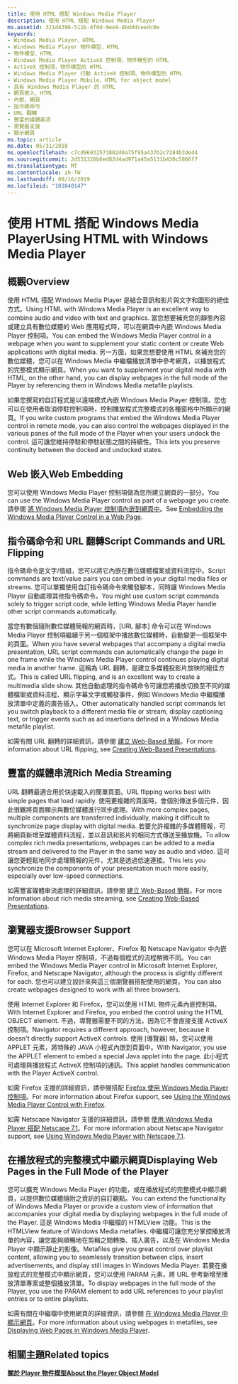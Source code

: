 ```yaml
---
title: 使用 HTML 搭配 Windows Media Player
description: 使用 HTML 搭配 Windows Media Player
ms.assetid: 321d4396-511b-4f0d-9ee9-8bdddceedc0e
keywords:
- Windows Media Player、HTML
- Windows Media Player 物件模型，HTML
- 物件模型、HTML
- Windows Media Player ActiveX 控制項，物件模型的 HTML
- ActiveX 控制項，物件模型的 HTML
- Windows Media Player 行動 ActiveX 控制項、物件模型的 HTML
- Windows Media Player Mobile，HTML for object model
- 具有 Windows Media Player 的 HTML
- 網頁嵌入、HTML
- 內嵌、網頁
- 指令碼命令
- URL 翻轉
- 豐富的媒體串流
- 瀏覽器支援
- 顯示網頁
ms.topic: article
ms.date: 05/31/2018
ms.openlocfilehash: c7cd96932573802d0a75f95a437b2c7284b3de44
ms.sourcegitcommit: 2d531328b6ed82d4ad971a45a5131b430c5866f7
ms.translationtype: MT
ms.contentlocale: zh-TW
ms.lasthandoff: 09/16/2019
ms.locfileid: "103840147"
---
```

# <a name="using-html-with-windows-media-player"></a><span data-ttu-id="e74b7-118">使用 HTML 搭配 Windows Media Player</span><span class="sxs-lookup"><span data-stu-id="e74b7-118">Using HTML with Windows Media Player</span></span>

## <a name="overview"></a><span data-ttu-id="e74b7-119">概觀</span><span class="sxs-lookup"><span data-stu-id="e74b7-119">Overview</span></span>

<span data-ttu-id="e74b7-120">使用 HTML 搭配 Windows Media Player 是結合音訊和影片與文字和圖形的絕佳方式。</span><span class="sxs-lookup"><span data-stu-id="e74b7-120">Using HTML with Windows Media Player is an excellent way to combine audio and video with text and graphics.</span></span> <span data-ttu-id="e74b7-121">當您想要補充您的靜態內容或建立具有數位媒體的 Web 應用程式時，可以在網頁中內嵌 Windows Media Player 控制項。</span><span class="sxs-lookup"><span data-stu-id="e74b7-121">You can embed the Windows Media Player control in a webpage when you want to supplement your static content or create Web applications with digital media.</span></span> <span data-ttu-id="e74b7-122">另一方面，如果您想要使用 HTML 來補充您的數位媒體，您可以在 Windows Media 中繼檔播放清單中參考網頁，以播放程式的完整模式顯示網頁。</span><span class="sxs-lookup"><span data-stu-id="e74b7-122">When you want to supplement your digital media with HTML, on the other hand, you can display webpages in the full mode of the Player by referencing them in Windows Media metafile playlists.</span></span>

<span data-ttu-id="e74b7-123">如果您撰寫的自訂程式是以遠端模式內嵌 Windows Media Player 控制項，您也可以在使用者取消停駐控制項時，控制播放程式完整模式的各種窗格中所顯示的網頁。</span><span class="sxs-lookup"><span data-stu-id="e74b7-123">If you write custom programs that embed the Windows Media Player control in remote mode, you can also control the webpages displayed in the various panes of the full mode of the Player when your users undock the control.</span></span> <span data-ttu-id="e74b7-124">這可讓您維持停駐和停駐狀態之間的持續性。</span><span class="sxs-lookup"><span data-stu-id="e74b7-124">This lets you preserve continuity between the docked and undocked states.</span></span>

## <a name="web-embedding"></a><span data-ttu-id="e74b7-125">Web 嵌入</span><span class="sxs-lookup"><span data-stu-id="e74b7-125">Web Embedding</span></span>

<span data-ttu-id="e74b7-126">您可以使用 Windows Media Player 控制項做為您所建立網頁的一部分。</span><span class="sxs-lookup"><span data-stu-id="e74b7-126">You can use the Windows Media Player control as part of a webpage you create.</span></span> <span data-ttu-id="e74b7-127">請參閱 [將 Windows Media Player 控制項內嵌到網頁中](embedding-the-windows-media-player-control-in-a-web-page.md)。</span><span class="sxs-lookup"><span data-stu-id="e74b7-127">See [Embedding the Windows Media Player Control in a Web Page](embedding-the-windows-media-player-control-in-a-web-page.md).</span></span>

## <a name="script-commands-and-url-flipping"></a><span data-ttu-id="e74b7-128">指令碼命令和 URL 翻轉</span><span class="sxs-lookup"><span data-stu-id="e74b7-128">Script Commands and URL Flipping</span></span>

<span data-ttu-id="e74b7-129">指令碼命令是文字/值組，您可以將它內嵌在數位媒體檔案或資料流程中。</span><span class="sxs-lookup"><span data-stu-id="e74b7-129">Script commands are text/value pairs you can embed in your digital media files or streams.</span></span> <span data-ttu-id="e74b7-130">您可以單獨使用自訂指令碼命令來觸發腳本，同時讓 Windows Media Player 自動處理其他指令碼命令。</span><span class="sxs-lookup"><span data-stu-id="e74b7-130">You might use custom script commands solely to trigger script code, while letting Windows Media Player handle other script commands automatically.</span></span>

<span data-ttu-id="e74b7-131">當您有數個隨附數位媒體簡報的網頁時，[URL 腳本] 命令可以在 Windows Media Player 控制項繼續于另一個框架中播放數位媒體時，自動變更一個框架中的頁面。</span><span class="sxs-lookup"><span data-stu-id="e74b7-131">When you have several webpages that accompany a digital media presentation, URL script commands can automatically change the page in one frame while the Windows Media Player control continues playing digital media in another frame.</span></span> <span data-ttu-id="e74b7-132">這稱為 URL 翻轉，是建立多媒體投影片放映的絕佳方式。</span><span class="sxs-lookup"><span data-stu-id="e74b7-132">This is called URL flipping, and is an excellent way to create a multimedia slide show.</span></span> <span data-ttu-id="e74b7-133">其他自動處理的指令碼命令可讓您將播放切換至不同的媒體檔案或資料流程、顯示字幕文字或觸發事件，例如 Windows Media 中繼檔播放清單中定義的廣告插入。</span><span class="sxs-lookup"><span data-stu-id="e74b7-133">Other automatically handled script commands let you switch playback to a different media file or stream, display captioning text, or trigger events such as ad insertions defined in a Windows Media metafile playlist.</span></span>

<span data-ttu-id="e74b7-134">如需有關 URL 翻轉的詳細資訊，請參閱 [建立 Web-Based 簡報](creating-web-based-presentations.md)。</span><span class="sxs-lookup"><span data-stu-id="e74b7-134">For more information about URL flipping, see [Creating Web-Based Presentations](creating-web-based-presentations.md).</span></span>

## <a name="rich-media-streaming"></a><span data-ttu-id="e74b7-135">豐富的媒體串流</span><span class="sxs-lookup"><span data-stu-id="e74b7-135">Rich Media Streaming</span></span>

<span data-ttu-id="e74b7-136">URL 翻轉最適合用於快速載入的簡單頁面。</span><span class="sxs-lookup"><span data-stu-id="e74b7-136">URL flipping works best with simple pages that load rapidly.</span></span> <span data-ttu-id="e74b7-137">使用更複雜的頁面時，會個別傳送多個元件，因此很難將頁面顯示與數位媒體進行同步處理。</span><span class="sxs-lookup"><span data-stu-id="e74b7-137">With more complex pages, multiple components are transferred individually, making it difficult to synchronize page display with digital media.</span></span> <span data-ttu-id="e74b7-138">若要允許複雜的多媒體簡報，可將網頁新增至媒體資料流程，並以音訊和影片的相同方式傳送至播放機。</span><span class="sxs-lookup"><span data-stu-id="e74b7-138">To allow complex rich media presentations, webpages can be added to a media stream and delivered to the Player in the same way as audio and video.</span></span> <span data-ttu-id="e74b7-139">這可讓您更輕鬆地同步處理簡報的元件，尤其是透過低速連接。</span><span class="sxs-lookup"><span data-stu-id="e74b7-139">This lets you synchronize the components of your presentation much more easily, especially over low-speed connections.</span></span>

<span data-ttu-id="e74b7-140">如需豐富媒體串流處理的詳細資訊，請參閱 [建立 Web-Based 簡報](creating-web-based-presentations.md)。</span><span class="sxs-lookup"><span data-stu-id="e74b7-140">For more information about rich media streaming, see [Creating Web-Based Presentations](creating-web-based-presentations.md).</span></span>

## <a name="browser-support"></a><span data-ttu-id="e74b7-141">瀏覽器支援</span><span class="sxs-lookup"><span data-stu-id="e74b7-141">Browser Support</span></span>

<span data-ttu-id="e74b7-142">您可以在 Microsoft Internet Explorer、Firefox 和 Netscape Navigator 中內嵌 Windows Media Player 控制項，不過每個程式的流程稍微不同。</span><span class="sxs-lookup"><span data-stu-id="e74b7-142">You can embed the Windows Media Player control in Microsoft Internet Explorer, Firefox, and Netscape Navigator, although the process is slightly different for each.</span></span> <span data-ttu-id="e74b7-143">您也可以建立設計來與這三個瀏覽器搭配使用的網頁。</span><span class="sxs-lookup"><span data-stu-id="e74b7-143">You can also create webpages designed to work with all three browsers.</span></span>

<span data-ttu-id="e74b7-144">使用 Internet Explorer 和 Firefox，您可以使用 HTML 物件元素內嵌控制項。</span><span class="sxs-lookup"><span data-stu-id="e74b7-144">With Internet Explorer and Firefox, you embed the control using the HTML OBJECT element.</span></span> <span data-ttu-id="e74b7-145">不過，導覽器需要不同的方法，因為它不會直接支援 ActiveX 控制項。</span><span class="sxs-lookup"><span data-stu-id="e74b7-145">Navigator requires a different approach, however, because it doesn't directly support ActiveX controls.</span></span> <span data-ttu-id="e74b7-146">使用 [導覽器] 時，您可以使用 APPLET 元素，將特殊的 JAVA 小程式內嵌到頁面中。</span><span class="sxs-lookup"><span data-stu-id="e74b7-146">With Navigator, you use the APPLET element to embed a special Java applet into the page.</span></span> <span data-ttu-id="e74b7-147">此小程式可處理與播放程式 ActiveX 控制項的通訊。</span><span class="sxs-lookup"><span data-stu-id="e74b7-147">This applet handles communication with the Player ActiveX control.</span></span>

<span data-ttu-id="e74b7-148">如需 Firefox 支援的詳細資訊，請參閱搭配 [Firefox 使用 Windows Media Player 控制項](using-the-windows-media-player-control-with-firefox.md)。</span><span class="sxs-lookup"><span data-stu-id="e74b7-148">For more information about Firefox support, see [Using the Windows Media Player Control with Firefox](using-the-windows-media-player-control-with-firefox.md).</span></span>

<span data-ttu-id="e74b7-149">如需 Netscape Navigator 支援的詳細資訊，請參閱 [使用 Windows Media Player 搭配 Netscape 7.1](using-windows-media-player-with-netscape-7-1.md)。</span><span class="sxs-lookup"><span data-stu-id="e74b7-149">For more information about Netscape Navigator support, see [Using Windows Media Player with Netscape 7.1](using-windows-media-player-with-netscape-7-1.md).</span></span>

## <a name="displaying-web-pages-in-the-full-mode-of-the-player"></a><span data-ttu-id="e74b7-150">在播放程式的完整模式中顯示網頁</span><span class="sxs-lookup"><span data-stu-id="e74b7-150">Displaying Web Pages in the Full Mode of the Player</span></span>

<span data-ttu-id="e74b7-151">您可以擴充 Windows Media Player 的功能，或在播放程式的完整模式中顯示網頁，以提供數位媒體隨附之資訊的自訂觀點。</span><span class="sxs-lookup"><span data-stu-id="e74b7-151">You can extend the functionality of Windows Media Player or provide a custom view of information that accompanies your digital media by displaying webpages in the full mode of the Player.</span></span> <span data-ttu-id="e74b7-152">這是 Windows Media 中繼檔的 HTMLView 功能。</span><span class="sxs-lookup"><span data-stu-id="e74b7-152">This is the HTMLView feature of Windows Media metafiles.</span></span> <span data-ttu-id="e74b7-153">中繼檔可讓您充分掌控播放清單的內容，讓您能夠順暢地在剪輯之間轉換、插入廣告，以及在 Windows Media Player 中顯示靜止的影像。</span><span class="sxs-lookup"><span data-stu-id="e74b7-153">Metafiles give you great control over playlist content, allowing you to seamlessly transition between clips, insert advertisements, and display still images in Windows Media Player.</span></span> <span data-ttu-id="e74b7-154">若要在播放程式的完整模式中顯示網頁，您可以使用 PARAM 元素，將 URL 參考新增至播放清單專案或整個播放清單。</span><span class="sxs-lookup"><span data-stu-id="e74b7-154">To display webpages in the full mode of the Player, you use the PARAM element to add URL references to your playlist entries or to entire playlists.</span></span>

<span data-ttu-id="e74b7-155">如需有關在中繼檔中使用網頁的詳細資訊，請參閱 [在 Windows Media Player 中顯示網頁](displaying-web-pages-in-windows-media-player.md)。</span><span class="sxs-lookup"><span data-stu-id="e74b7-155">For more information about using webpages in metafiles, see [Displaying Web Pages in Windows Media Player](displaying-web-pages-in-windows-media-player.md).</span></span>

## <a name="related-topics"></a><span data-ttu-id="e74b7-156">相關主題</span><span class="sxs-lookup"><span data-stu-id="e74b7-156">Related topics</span></span>

<dl> <dt>

[<span data-ttu-id="e74b7-157">**關於 Player 物件模型**</span><span class="sxs-lookup"><span data-stu-id="e74b7-157">**About the Player Object Model**</span></span>](about-the-player-object-model.md)
</dt> </dl>

 

 




